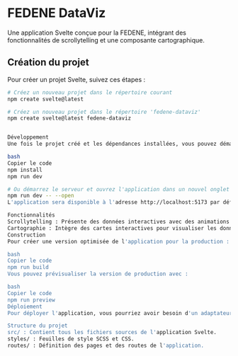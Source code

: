 # FEDENE DataViz

Une application Svelte conçue pour la FEDENE, intégrant des fonctionnalités de scrollytelling et une composante cartographique.

## Création du projet

Pour créer un projet Svelte, suivez ces étapes :

```bash
# Créez un nouveau projet dans le répertoire courant
npm create svelte@latest

# Créez un nouveau projet dans le répertoire 'fedene-dataviz'
npm create svelte@latest fedene-dataviz


Développement
Une fois le projet créé et les dépendances installées, vous pouvez démarrer un serveur de développement :

bash
Copier le code
npm install
npm run dev

# Ou démarrez le serveur et ouvrez l'application dans un nouvel onglet de navigateur
npm run dev -- --open
L'application sera disponible à l'adresse http://localhost:5173 par défaut.

Fonctionnalités
Scrollytelling : Présente des données interactives avec des animations au défilement de la page.
Cartographie : Intègre des cartes interactives pour visualiser les données géographiques.
Construction
Pour créer une version optimisée de l'application pour la production :

bash
Copier le code
npm run build
Vous pouvez prévisualiser la version de production avec :

bash
Copier le code
npm run preview
Déploiement
Pour déployer l'application, vous pourriez avoir besoin d'un adaptateur en fonction de votre environnement cible.

Structure du projet
src/ : Contient tous les fichiers sources de l'application Svelte.
styles/ : Feuilles de style SCSS et CSS.
routes/ : Définition des pages et des routes de l'application.
```
